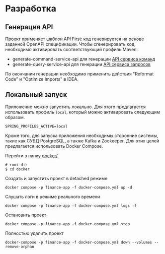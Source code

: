 # Разработка

## Генерация API

Проект применяет шаблон API First: код генерируется на основе заданной OpenAPI спецификации. Чтобы сгенерировать код,
необходимо активировать
соответствующий профиль Maven:

- generate-command-service-api для
  генерации [API сервиса команд](/command-api/src/main/resources/openapi/command-api-v1.yml)
- generate-query-service-api для
  генерации [API сервиса запросов](/query-api/src/main/resources/openapi/query-api-v1.yml)

По окончании генерации необходимо применить действия "Reformat Code" и "Optimize Imports" в IDEA.

## Локальный запуск

Приложение можно запустить локально. Для этого предлагается использовать профиль `local`, который можно активировать
следующим образом.

```shell
SPRING_PROFILES_ACTIVE=local
```

Кроме того, для запуска приложения необходимы сторонние системы, такие как СУБД PostgreSQL, а также Kafka и Zookeeper.
Для этих целей предлагается использовать Docker Compose.

Перейти в папку [docker/](/docker)

```shell
# root dir
$ cd docker
```

Создать и запустить проект в detached режиме

```shell
docker compose -p finance-app -f docker-compose.yml up -d
```

Слушать логи в режиме реального времени

```shell
docker compose -p finance-app -f docker-compose.yml logs -f 
```

Остановить проект

```shell
docker compose -p finance-app -f docker-compose.yml stop
```

Полностью удалить проект

```shell
docker-compose -p finance-app -f docker-compose.yml down --volumes --remove-orphan
```
